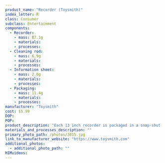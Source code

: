 ```yaml
---
product_name: "Recorder (Toysmith)"
index_letter: R
class: Consumer
subclass: Entertainment
components:
  - Recorder:
    - mass: 87.1g
    - materials:
    - processes:
  - Cleaning rod:
    - mass: 6.9g
    - materials:
    - processes:
  - Information sheet:
    - mass: 2.0g
    - materials:
    - processes:
  - Packaging:
    - mass: 11.4g
    - materials:
    - processes:
manufacturer: "Toysmith"
cost: $5.99
DOP: 
POP: 
product_description: "Each 13 inch recorder is packaged in a snap-shut vinyl bag. Includes cleaning rod. Assorted Colors. Toysmith's mission is to supply quality toys and gifts while delivering superior customer service to retailers. We offer products in many key categories including: active play, science & discovery, arts & crafts, impulse & novelty toys, and nostalgic retro classics!"
materials_and_processes_description: ""
primary_photo_path: /photos/3015.jpg
link_to_manufacturer_website: "https://www.toysmith.com"
additional_photos:
  - additional_photo_path: ""
HIMvideos:
---
```

